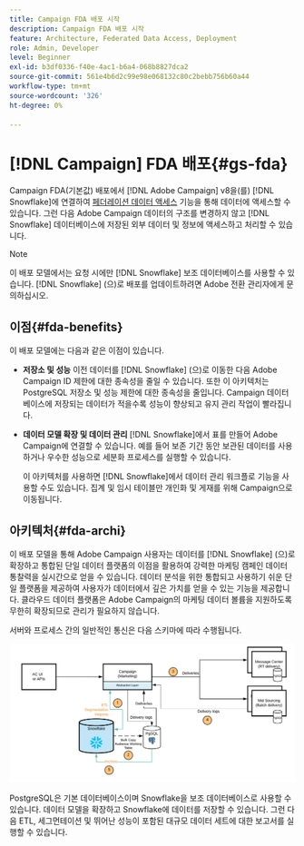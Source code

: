 ```yaml
---
title: Campaign FDA 배포 시작
description: Campaign FDA 배포 시작
feature: Architecture, Federated Data Access, Deployment
role: Admin, Developer
level: Beginner
exl-id: b3df0336-f40e-4ac1-b6a4-068b8827dca2
source-git-commit: 561e4b6d2c99e98e068132c80c2bebb756b60a44
workflow-type: tm+mt
source-wordcount: '326'
ht-degree: 0%

---
```


# [!DNL Campaign] FDA 배포{#gs-fda}

Campaign FDA(기본값) 배포에서 [!DNL Adobe Campaign] v8을(를) [!DNL Snowflake]에 연결하여 [페더레이션 데이터 액세스](../connect/fda.md) 기능을 통해 데이터에 액세스할 수 있습니다. 그런 다음 Adobe Campaign 데이터의 구조를 변경하지 않고 [!DNL Snowflake] 데이터베이스에 저장된 외부 데이터 및 정보에 액세스하고 처리할 수 있습니다.

>[!NOTE]
>
>이 배포 모델에서는 요청 시에만 [!DNL Snowflake] 보조 데이터베이스를 사용할 수 있습니다. [!DNL Snowflake] (으)로 배포를 업데이트하려면 Adobe 전환 관리자에게 문의하십시오.
>

## 이점{#fda-benefits}

이 배포 모델에는 다음과 같은 이점이 있습니다.

* **저장소 및 성능**
이전 데이터를 [!DNL Snowflake] (으)로 이동한 다음 Adobe Campaign ID 제한에 대한 종속성을 줄일 수 있습니다. 또한 이 아키텍처는 PostgreSQL 저장소 및 성능 제한에 대한 종속성을 줄입니다. Campaign 데이터베이스에 저장되는 데이터가 적을수록 성능이 향상되고 유지 관리 작업이 빨라집니다.

* **데이터 모델 확장 및 데이터 관리**
[!DNL Snowflake]에서 표를 만들어 Adobe Campaign에 연결할 수 있습니다. 예를 들어 보존 기간 동안 보관된 데이터를 사용하거나 우수한 성능으로 세분화 프로세스를 실행할 수 있습니다.

  이 아키텍처를 사용하면 [!DNL Snowflake]에서 데이터 관리 워크플로 기능을 사용할 수도 있습니다. 집계 및 임시 테이블만 개인화 및 게재를 위해 Campaign으로 이동됩니다.


## 아키텍처{#fda-archi}

이 배포 모델을 통해 Adobe Campaign 사용자는 데이터를 [!DNL Snowflake] (으)로 확장하고 통합된 단일 데이터 플랫폼의 이점을 활용하여 강력한 마케팅 캠페인 데이터 통찰력을 실시간으로 얻을 수 있습니다. 데이터 분석을 위한 통합되고 사용하기 쉬운 단일 플랫폼을 제공하여 사용자가 데이터에서 깊은 가치를 얻을 수 있는 기능을 제공합니다. 클라우드 데이터 플랫폼은 Adobe Campaign의 마케팅 데이터 볼륨을 지원하도록 무한히 확장되므로 관리가 필요하지 않습니다.

서버와 프로세스 간의 일반적인 통신은 다음 스키마에 따라 수행됩니다.

![](assets/fda-architecture.png)

PostgreSQL은 기본 데이터베이스이며 Snowflake을 보조 데이터베이스로 사용할 수 있습니다. 데이터 모델을 확장하고 Snowflake에 데이터를 저장할 수 있습니다. 그런 다음 ETL, 세그먼테이션 및 뛰어난 성능이 포함된 대규모 데이터 세트에 대한 보고서를 실행할 수 있습니다.

